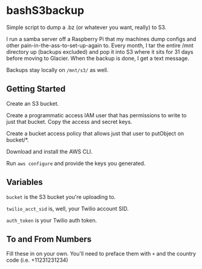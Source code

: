 # bashS3backup
Simple script to dump a .bz (or whatever you want, really) to S3.

I run a samba server off a Raspberry Pi that my machines dump configs and other pain-in-the-ass-to-set-up-again to. Every month, I tar the entire /mnt directory up (backups excluded) and pop it into S3 where it sits for 31 days before moving to Glacier. When the backup is done, I get a text message. 

Backups stay locally on `/mnt/s3/` as well. 

## Getting Started
Create an S3 bucket. 

Create a programmatic access IAM user that has permissions to write to just that bucket. Copy the access and secret keys.

Create a bucket access policy that allows just that user to putObject on bucket/*. 

Download and install the AWS CLI. 

Run `aws configure` and provide the keys you generated. 

## Variables
`bucket` is the S3 bucket you're uploading to. 

`twilio_acct_sid` is, well, your Twilio account SID. 

`auth_token` is your Twilio auth token.

## To and From Numbers
Fill these in on your own. You'll need to preface them with `+` and the country code (i.e. +11231231234)

